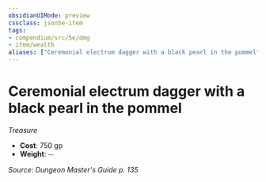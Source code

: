 ```yaml
---
obsidianUIMode: preview
cssclass: json5e-item
tags:
- compendium/src/5e/dmg
- item/wealth
aliases: ["Ceremonial electrum dagger with a black pearl in the pommel"]
---
```

# Ceremonial electrum dagger with a black pearl in the pommel
*Treasure*  

- **Cost**: 750 gp
- **Weight**: ⏤

*Source: Dungeon Master's Guide p. 135*